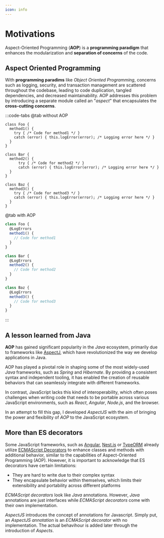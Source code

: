```yaml
---
icon: info
---
```


# Motivations

Aspect-Oriented Programming (**AOP**) is a **programming paradigm** that enhances the modularization and **separation of concerns** of the code.

## <i class="fa fa-cubes"></i> Aspect Oriented Programming

With **programming paradims** like _Object Oriented Programming_, concerns such as logging, security, and transaction management are scattered throughout the codebase, leading to code duplication, tangled dependencies, and decreased maintainability. AOP addresses this problem by introducing a separate module called an "_aspect_" that encapsulates the **cross-cutting concerns**.

:::code-tabs
@tab without AOP

```js{}
class Foo {
  method1() {
    try { /* Code for method1 */ }
    catch (error) { this.logError(error); /* Logging error here */ }
  }
}

class Bar {
  method2() {
      try { /* Code for method2 */ }
      catch (error) { this.logError(error); /* Logging error here */ }
  }
}

class Baz {
  method3() {
    try { /* Code for method3 */ }
    catch (error) { this.logError(error); /* Logging error here */ }
  }
}
```

@tab with AOP

```js
class Foo {
  @LogErrors
  method1() {
    // Code for method1
  }
}

class Bar {
  @LogErrors
  method2() {
    // Code for method2
  }
}

class Baz {
  @LogErrors
  method3() {
    // Code for method3
  }
}
```

:::

## <i class="fab fa-java"></i> A lesson learned from Java

**AOP** has gained significant popularity in the _Java_ ecosystem, primarily due to frameworks like [AspectJ](https://www.eclipse.org/aspectj/), which have revolutionized the way we develop applications in Java.

AOP has played a pivotal role in shaping some of the most widely-used _Java_ frameworks, such as _Spring_ and _Hibernate_. By providing a consistent syntax and independent tooling, it has enabled the creation of reusable behaviors that can seamlessly integrate with different frameworks.

In contrast, JavaScript lacks this kind of interoperability, which often poses challenges when writing code that needs to be portable across various JavaScript environments, such as _React_, _Angular_, _Node.js_, and the browser.

In an attempt to fill this gap, I developed _AspectJS_ with the aim of bringing the power and flexibility of _AOP_ to the JavaScript ecosystem.

## <i class="fa fa-at"></i> More than ES decorators

Some JavaScript frameworks, such as [Angular](https://angular.io/), [Nest.js](https://nestjs.com/) or [TypeORM](https://github.com/typeorm/typeorm) already utilize [ECMAScript Decorators](https://github.com/tc39/proposal-decorators) to enhance classes and methods with additional behavior, similar to the capabilities of Aspect-Oriented Programming (AOP). However, it is important to acknowledge that ES decorators have certain limitations:

- They are hard to write due to their complex syntax
- They encapsulate behavior within themselves, which limits their extensibility and portability across different platforms

_ECMAScript decorators_ look like _Java_ annotations. However, _Java_ annotations are just interfaces while _ECMAScript decorators_ come with their own implementation.

_AspectJS_ introduces the concept of annotations for Javascript. Simply put, an _AspectJS annotation_ is an _ECMAScript decorator_ with no implementation. The actual behavihour is added later through the introduction of _Aspects_.

##
